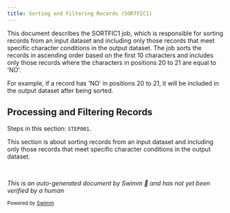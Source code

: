 ```yaml
---
title: Sorting and Filtering Records (SORTFIC1)
---
```

This document describes the SORTFIC1 job, which is responsible for sorting records from an input dataset and including only those records that meet specific character conditions in the output dataset. The job sorts the records in ascending order based on the first 10 characters and includes only those records where the characters in positions 20 to 21 are equal to 'NO'.

For example, if a record has 'NO' in positions 20 to 21, it will be included in the output dataset after being sorted.

## Processing and Filtering Records

Steps in this section: `STEP001`.

This section is about sorting records from an input dataset and including only those records that meet specific character conditions in the output dataset.

&nbsp;

*This is an auto-generated document by Swimm 🌊 and has not yet been verified by a human*

<SwmMeta version="3.0.0" repo-id="Z2l0aHViJTNBJTNBbWFpbmZyYW1lJTNBJTNBU3dpbW0tRGVtbw==" repo-name="mainframe"><sup>Powered by [Swimm](/)</sup></SwmMeta>
